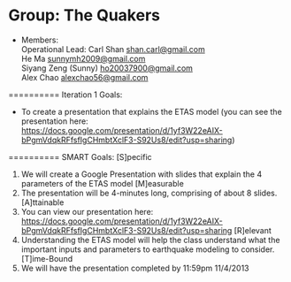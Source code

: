 Group: The Quakers
==========  
* Members:  
Operational Lead: Carl Shan <shan.carl@gmail.com>   
He Ma <sunnymh2009@gmail.com>  
Siyang Zeng (Sunny) <ho20037900@gmail.com>  
Alex Chao <alexchao56@gmail.com>  

==========
Iteration 1 Goals:
- To create a presentation that explains the ETAS model (you can see the presentation here: https://docs.google.com/presentation/d/1yf3W22eAIX-bPgmVdqkRFfsfIgCHmbtXclF3-S92Us8/edit?usp=sharing)

==========
SMART Goals:
[S]pecific
1. We will create a Google Presentation with slides that explain the 4 parameters of the ETAS model
[M]easurable
1. The presentation will be 4-minutes long, comprising of about 8 slides.
[A]ttainable
1. You can view our presentation here: https://docs.google.com/presentation/d/1yf3W22eAIX-bPgmVdqkRFfsfIgCHmbtXclF3-S92Us8/edit?usp=sharing
[R]elevant
1. Understanding the ETAS model will help the class understand what the important inputs and parameters to earthquake modeling to consider.
[T]ime-Bound
1. We will have the presentation completed by 11:59pm 11/4/2013